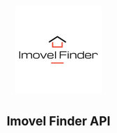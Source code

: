<h1 align="center"><img src="./docs/images/logo.png"></h1>
<h1 align="center">
    Imovel Finder API
</h1>